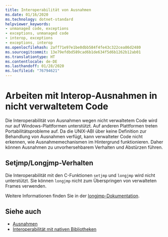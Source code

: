 ```yaml
---
title: Interoperabilität von Ausnahmen
ms.date: 01/16/2020
ms.technology: dotnet-standard
helpviewer_keywords:
- unmanaged code, exceptions
- exceptions, unmanaged code
- interop, exceptions
- exceptions, interop
ms.openlocfilehash: 2aff71e97e1be0dbb584f4fe43c322cea86d2480
ms.sourcegitcommit: 13e79efdbd589cad6b1de634f5d6b1262b12ab01
ms.translationtype: HT
ms.contentlocale: de-DE
ms.lasthandoff: 01/28/2020
ms.locfileid: "76794621"
---
```

# <a name="working-with-interop-exceptions-in-unmanaged-code"></a>Arbeiten mit Interop-Ausnahmen in nicht verwaltetem Code

Die Interoperabilität von Ausnahmen wegen nicht verwaltetem Code wird nur auf Windows-Plattformen unterstützt. Auf anderen Plattformen treten Portabilitätsprobleme auf. Da die UNIX-ABI über keine Definition zur Behandlung von Ausnahmen verfügt, kann verwalteter Code nicht erkennen, wie Ausnahmemechanismen im Hintergrund funktionieren. Daher können Ausnahmen zu unvorhersehbarem Verhalten und Abstürzen führen.

## <a name="setjmplongjmp-behaviors"></a>Setjmp/Longjmp-Verhalten

Die Interoperabilität mit den C-Funktionen `setjmp` und `longjmp` wird nicht unterstützt. Sie können `longjmp` nicht zum Überspringen von verwalteten Frames verwenden.

Weitere Informationen finden Sie in der [longjmp-Dokumentation](https://docs.microsoft.com/cpp/c-runtime-library/reference/longjmp).

## <a name="see-also"></a>Siehe auch

- [Ausnahmen](index.md)
- [Interoperabilität mit nativen Bibliotheken](https://www.mono-project.com/docs/advanced/pinvoke/#runtime-exception-propagation)
